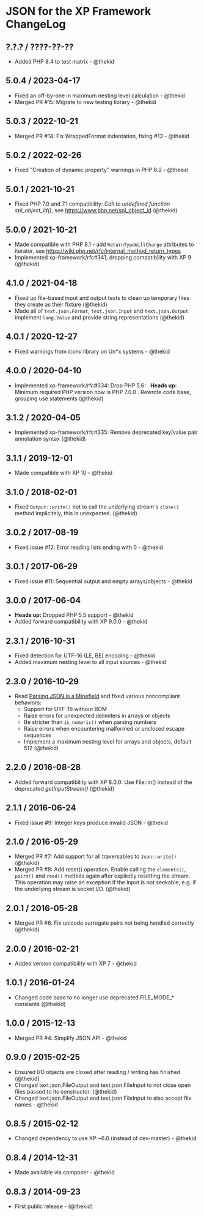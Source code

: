 JSON for the XP Framework ChangeLog
========================================================================

## ?.?.? / ????-??-??

* Added PHP 8.4 to test matrix - @thekid

## 5.0.4 / 2023-04-17

* Fixed an off-by-one in maximum nesting level calculation - @thekid
* Merged PR #15: Migrate to new testing library - @thekid

## 5.0.3 / 2022-10-21

* Merged PR #14: Fix WrappedFormat indentation, fixing #13 - @thekid

## 5.0.2 / 2022-02-26

* Fixed "Creation of dynamic property" warnings in PHP 8.2 - @thekid

## 5.0.1 / 2021-10-21

* Fixed PHP 7.0 and 7.1 compatibility: *Call to undefined function
  spl_object_id()*, see https://www.php.net/spl_object_id
  (@thekid)

## 5.0.0 / 2021-10-21

* Made compatible with PHP 8.1 - add `ReturnTypeWillChange` attributes to
  iterator, see https://wiki.php.net/rfc/internal_method_return_types
* Implemented xp-framework/rfc#341, dropping compatibility with XP 9
  (@thekid)

## 4.1.0 / 2021-04-18

* Fixed up file-based input and output tests to clean up temporary files
  they create as their fixture
  (@thekid)
* Made all of `text.json.Format`, `text.json.Input` and `text.json.Output`
  implement `lang.Value` and provide string representations
  (@thekid)

## 4.0.1 / 2020-12-27

* Fixed warnings from *iconv* library on Un\*x systems - @thekid

## 4.0.0 / 2020-04-10

* Implemented xp-framework/rfc#334: Drop PHP 5.6:
  . **Heads up:** Minimum required PHP version now is PHP 7.0.0
  . Rewrote code base, grouping use statements
  (@thekid)

## 3.1.2 / 2020-04-05

* Implemented xp-framework/rfc#335: Remove deprecated key/value pair
  annotation syntax
  (@thekid)

## 3.1.1 / 2019-12-01

* Made compatible with XP 10 - @thekid

## 3.1.0 / 2018-02-01

* Fixed `Output::write()` not to call the underlying stream's `close()`
  method implicitely, this is unexpected.
  (@thekid)

## 3.0.2 / 2017-08-19

* Fixed issue #12: Error reading lists ending with 0 - @thekid

## 3.0.1 / 2017-06-29

* Fixed issue #11: Sequential output and empty arrays/objects - @thekid

## 3.0.0 / 2017-06-04

* **Heads up:** Dropped PHP 5.5 support - @thekid
* Added forward compatibility with XP 9.0.0 - @thekid

## 2.3.1 / 2016-10-31

* Fixed detection for UTF-16 (LE, BE) encoding - @thekid
* Added maximum nesting level to all input sources - @thekid

## 2.3.0 / 2016-10-29

* Read [Parsing JSON is a Minefield](http://seriot.ch/parsing_json.html)
  and fixed various noncompliant behaviors:
  - Support for UTF-16 without BOM
  - Raise errors for unexpected delimiters in arrays or objects
  - Be stricter than `is_numeric()` when parsing numbers
  - Raise errors when encountering malformed or unclosed escape sequences
  - Implement a maximum nesting level for arrays and objects, default 512
  (@thekid)

## 2.2.0 / 2016-08-28

* Added forward compatibility with XP 8.0.0: Use File::in() instead of
  the deprecated *getInputStream()*
  (@thekid)

## 2.1.1 / 2016-06-24

* Fixed issue #9: Integer keys produce invalid JSON - @thekid 

## 2.1.0 / 2016-05-29

* Merged PR #7: Add support for all traversables to `Json::write()`
  (@thekid)
* Merged PR #8: Add reset() operation. Enable calling the `elements()`,
  `pairs()` and `read()` methids  again after explicitly resetting the 
  stream. This operation may raise an exception if the input is not
  seekable, e.g. if the underlying stream is socket I/O.
  (@thekid)

## 2.0.1 / 2016-05-28

* Merged PR #6: Fix unicode surrogate pairs not being handled correctly
  (@thekid)

## 2.0.0 / 2016-02-21

* Added version compatibility with XP 7 - @thekid

## 1.0.1 / 2016-01-24

* Changed code base to no longer use deprecated FILE_MODE_* constants
  (@thekid)

## 1.0.0 / 2015-12-13

* Merged PR #4: Simplify JSON API - @thekid

## 0.9.0 / 2015-02-25

* Ensured I/O objects are closed after reading / writing has finished
  (@thekid)
* Changed text.json.FileOutput and text.json.FileInput to not close open
  files passed to its constructor.
  (@thekid)
* Changed text.json.FileOutput and text.json.FileInput to also accept
  file names - @thekid

## 0.8.5 / 2015-02-12

* Changed dependency to use XP ~6.0 (instead of dev-master) - @thekid

## 0.8.4 / 2014-12-31

* Made available via composer - @thekid

## 0.8.3 / 2014-09-23

* First public release - (@thekid)
